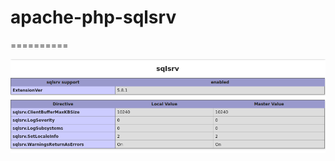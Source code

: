 # apache-php-sqlsrv
==========

![docker_logo](https://raw.githubusercontent.com/sixadmin/apache-php-sqlsrv/master/sqlsrv.png)

